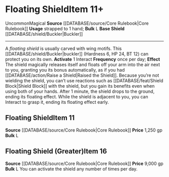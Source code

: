 ﻿---
base_item: '[[DATABASE/shield/Buckler|Buckler]]'
bulk: L
id: '319'
item_category: Shields
item_subcategory: Specific Shields
level: '11'
name: Floating Shield
price: 1,250 gp
rarity: Uncommon
source: '[[DATABASE/source/Core Rulebook|Core Rulebook]]'
trait:
- '[[DATABASE/trait/Magical|Magical]]'
- '[[DATABASE/trait/Uncommon|Uncommon]]'
type: Item
usage: strapped to 1 hand

---
# Floating Shield<span class="item-type">Item 11+</span>

<span class="trait-uncommon item-trait">Uncommon</span><span class="item-trait">Magical</span>
**Source** [[DATABASE/source/Core Rulebook|Core Rulebook]] 
**Usage** strapped to 1 hand; **Bulk** L
**Base Shield** [[DATABASE/shield/Buckler|Buckler]]

---
A _floating shield_ is usually carved with wing motifs. This [[DATABASE/shield/Buckler|buckler]] (Hardness 6, HP 24, BT 12) can protect you on its own.
**Activate** <span class="action-icon">1</span> Interact **Frequency** once per day; **Effect** The shield magically releases itself and floats off your arm into the air next to you, granting you its bonus automatically, as if you had [[DATABASE/action/Raise a Shield|Raised the Shield]]. Because you’re not wielding the shield, you can’t use reactions such as [[DATABASE/feat/Shield Block|Shield Block]] with the shield, but you gain its benefits even when using both of your hands. After 1 minute, the shield drops to the ground, ending its floating effect. While the shield is adjacent to you, you can Interact to grasp it, ending its floating effect early.

## Floating Shield<span class="item-type">Item 11</span>

**Source** [[DATABASE/source/Core Rulebook|Core Rulebook]] 
**Price** 1,250 gp
**Bulk** L

## Floating Shield (Greater)<span class="item-type">Item 16</span>

**Source** [[DATABASE/source/Core Rulebook|Core Rulebook]] 
**Price** 9,000 gp
**Bulk** L
You can activate the shield any number of times per day.
